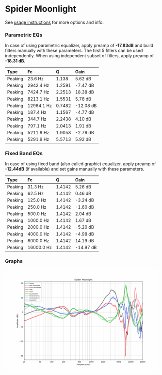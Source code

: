 # Spider Moonlight
See [usage instructions](https://github.com/jaakkopasanen/AutoEq#usage) for more options and info.

### Parametric EQs
In case of using parametric equalizer, apply preamp of **-17.83dB** and build filters manually
with these parameters. The first 5 filters can be used independently.
When using independent subset of filters, apply preamp of **-18.31 dB**.

| Type    | Fc         |      Q | Gain      |
|:--------|:-----------|:-------|:----------|
| Peaking | 23.6 Hz    | 1.138  | 5.62 dB   |
| Peaking | 2942.4 Hz  | 1.2591 | -7.47 dB  |
| Peaking | 7424.7 Hz  | 2.2513 | 18.38 dB  |
| Peaking | 8213.1 Hz  | 1.5531 | 5.78 dB   |
| Peaking | 12964.1 Hz | 0.7482 | -12.08 dB |
| Peaking | 187.4 Hz   | 1.1567 | -4.77 dB  |
| Peaking | 344.7 Hz   | 2.2438 | 4.10 dB   |
| Peaking | 797.1 Hz   | 2.0413 | 1.91 dB   |
| Peaking | 5211.9 Hz  | 1.9058 | -2.76 dB  |
| Peaking | 5291.9 Hz  | 5.5713 | 5.92 dB   |

### Fixed Band EQs
In case of using fixed band (also called graphic) equalizer, apply preamp of **-12.44dB**
(if available) and set gains manually with these parameters.

| Type    | Fc         |      Q | Gain      |
|:--------|:-----------|:-------|:----------|
| Peaking | 31.3 Hz    | 1.4142 | 5.26 dB   |
| Peaking | 62.5 Hz    | 1.4142 | 0.46 dB   |
| Peaking | 125.0 Hz   | 1.4142 | -3.24 dB  |
| Peaking | 250.0 Hz   | 1.4142 | -1.60 dB  |
| Peaking | 500.0 Hz   | 1.4142 | 2.04 dB   |
| Peaking | 1000.0 Hz  | 1.4142 | 1.67 dB   |
| Peaking | 2000.0 Hz  | 1.4142 | -5.20 dB  |
| Peaking | 4000.0 Hz  | 1.4142 | -4.98 dB  |
| Peaking | 8000.0 Hz  | 1.4142 | 14.19 dB  |
| Peaking | 16000.0 Hz | 1.4142 | -14.97 dB |

### Graphs
![](./Spider%20Moonlight.png)